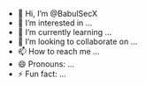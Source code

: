 - 👋 Hi, I’m @BabulSecX
- 👀 I’m interested in ...
- 🌱 I’m currently learning ...
- 💞️ I’m looking to collaborate on ...
- 📫 How to reach me ...
- 😄 Pronouns: ...
- ⚡ Fun fact: ...

<!---
BabulSecX/BabulSecX is a ✨ special ✨ repository because its `README.md` (this file) appears on your GitHub profile.
You can click the Preview link to take a look at your changes.
--->

